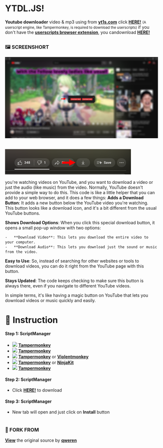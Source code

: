 

# YTDL.JS!
**Youtube downloader** video &amp; mp3 using from [**yt1s.com**](https://yt1s.com)  click <a href="https://raw.githubusercontent.com/LVEL5/YTDL.js/master/YTDL.js">**HERE!**</a>
<small>(A userscript engine, like Tampermonkey, is required to download	 the userscripts)</small>
if you don't have the  [**userscripts browser extension**](https://github.com/LVEL5/YTDL.js#-instruction),  you candownload [**HERE!**](https://github.com/LVEL5/YTDL.js#-instruction)
## [](https://emojipedia.org/framed-picture)
### 🖼️ SCREENSHORT

![](https://github.com/LVEL5/YTDL.js/blob/main/images/Pages.png?raw=true)

######

![](https://github.com/LVEL5/YTDL.js/blob/main/images/Button.png?raw=true)

you're watching videos on YouTube, and you want to download a video or just the audio (like music) from the video. Normally, YouTube doesn't provide a simple way to do this. This code is like a little helper that you can add to your web browser, and it does a few things:
 **Adds a Download Button**: It adds a new button below the YouTube video you're watching. This button looks like a download icon, and it's a bit different from the usual YouTube buttons.
    
**Shows Download Options**: When you click this special download button, it opens a small pop-up window with two options:
    
    -   **Download Video**: This lets you download the entire video to your computer.
    -   **Download Audio**: This lets you download just the sound or music from the video.
**Easy to Use**: So, instead of searching for other websites or tools to download videos, you can do it right from the YouTube page with this button.
    
**Stays Updated**: The code keeps checking to make sure this button is always there, even if you navigate to different YouTube videos.
    

In simple terms, it's like having a magic button on YouTube that lets you download videos or music quickly and easily.


[](https://emojipedia.org/open-book)

# 📖 Instruction

#### Step 1: ScriptManager
* ![](https://raw.githubusercontent.com/reek/anti-adblock-killer/gh-pages/images/firefox.png) [**Tampermonkey**](https://addons.mozilla.org/en-US/firefox/addon/tampermonkey/)
* ![](https://raw.githubusercontent.com/reek/anti-adblock-killer/gh-pages/images/chrome.png) [**Tampermonkey**](https://chrome.google.com/webstore/detail/tampermonkey/dhdgffkkebhmkfjojejmpbldmpobfkfo) 
* ![](https://raw.githubusercontent.com/reek/anti-adblock-killer/gh-pages/images/opera.png) [**Tampermonkey**](https://addons.opera.com/extensions/details/tampermonkey-beta/) or [**Violentmonkey**](https://addons.opera.com/extensions/details/violent-monkey/) 
* ![](https://raw.githubusercontent.com/reek/anti-adblock-killer/gh-pages/images/safari.png) [**Tampermonkey**](https://safari.tampermonkey.net/tampermonkey.safariextz) or [**NinjaKit**](https://github.com/os0x/NinjaKit)
* ![](https://raw.githubusercontent.com/reek/anti-adblock-killer/gh-pages/images/msedge.png) [**Tampermonkey**](https://www.microsoft.com/store/p/tampermonkey/9nblggh5162s)

[](https://emojiguide.com/symbols/trident-emblem/)

#### Step 2: ScriptManager

 - Click  <a href="https://raw.githubusercontent.com/LVEL5/YTDL.js/master/YTDL.js">**HERE!**</a> to download

#### Step 3: ScriptManager

 - New tab will open and just click on **Install** button

#

### 🔱 FORK FROM 
[**View**](https://greasyfork.org/en/scripts/473086-youtube-downloader)  the original source by [**qweren**](https://greasyfork.org/en/users/978105-qweren) 
